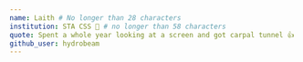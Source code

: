 ```yaml
---
name: Laith # No longer than 28 characters
institution: STA CSS 🚩 # no longer than 58 characters
quote: Spent a whole year looking at a screen and got carpal tunnel 👍 # no longer than 100 characters, avoid using quotes(") to guarantee the format remains the same.
github_user: hydrobeam
---
```

